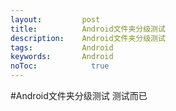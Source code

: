 ```yaml
---
layout:         post
title:          Android文件夹分级测试
description:    Android文件夹分级测试
tags:           Android
keywords:       Android
noToc: 			  true
---
```


#Android文件夹分级测试
测试而已



